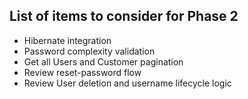 ## List of items to consider for Phase 2

* Hibernate integration
* Password complexity validation
* Get all Users and Customer pagination
* Review reset-password flow
* Review User deletion and username lifecycle logic
